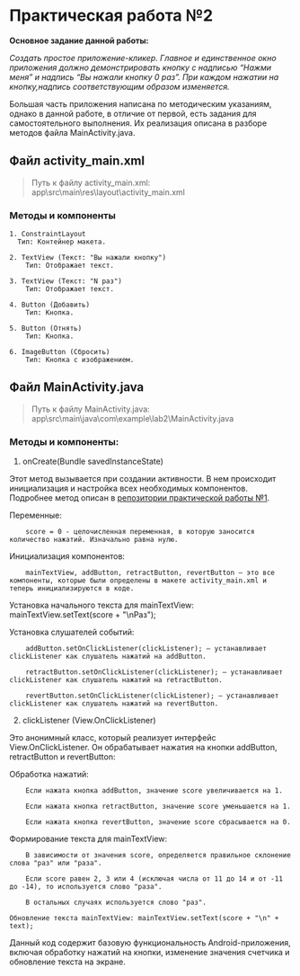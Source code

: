 # Практическая работа №2

**Основное задание данной работы:**

*Создать простое приложение-кликер. Главное и единственное окно приложения
должно демонстрировать кнопку с надписью “Нажми меня” и надпись “Вы нажали кнопку 0 раз”.
При каждом нажатии на кнопку,надпись соответствующим образом изменяется.*

Большая часть приложения написана по методическим указаниям, однако в данной работе, в отличие от первой, есть задания для самостоятельного выполнения. Их реализация описана в разборе методов файла MainActivity.java.

## Файл activity_main.xml

> Путь к файлу activity_main.xml: app\src\main\res\layout\activity_main.xml

### Методы и компоненты

    1. ConstraintLayout
      Тип: Контейнер макета.

    2. TextView (Текст: "Вы нажали кнопку")
        Тип: Отображает текст.

    3. TextView (Текст: "N раз")
        Тип: Отображает текст.

    4. Button (Добавить)
        Тип: Кнопка.

    5. Button (Отнять)
        Тип: Кнопка.

    6. ImageButton (Сбросить)
        Тип: Кнопка с изображением.


## Файл MainActivity.java

> Путь к файлу MainActivity.java:  app\src\main\java\com\example\lab2\MainActivity.java

### Методы и компоненты:

1. onCreate(Bundle savedInstanceState)

Этот метод вызывается при создании активности.
В нем происходит инициализация и настройка всех необходимых компонентов.
Подробнее метод описан в <a href="https://github.com/SemkiPivo/java_android_lab1">репозитории практической работы №1</a>.

Переменные:

        score = 0 - целочисленная переменная, в которую заносится количество нажатий. Изначально равна нулю.

Инициализация компонентов:

        mainTextView, addButton, retractButton, revertButton — это все компоненты, которые были определены в макете activity_main.xml и теперь инициализируются в коде.

Установка начального текста для mainTextView: mainTextView.setText(score + "\nРаз");

Установка слушателей событий:

        addButton.setOnClickListener(clickListener); — устанавливает clickListener как слушатель нажатий на addButton.

        retractButton.setOnClickListener(clickListener); — устанавливает clickListener как слушатель нажатий на retractButton.

        revertButton.setOnClickListener(clickListener); — устанавливает clickListener как слушатель нажатий на revertButton.

2. clickListener (View.OnClickListener)

Это анонимный класс, который реализует интерфейс View.OnClickListener.
Он обрабатывает нажатия на кнопки addButton, retractButton и revertButton:

Обработка нажатий:

        Если нажата кнопка addButton, значение score увеличивается на 1.

        Если нажата кнопка retractButton, значение score уменьшается на 1.

        Если нажата кнопка revertButton, значение score сбрасывается на 0.

Формирование текста для mainTextView:

        В зависимости от значения score, определяется правильное склонение слова "раз" или "раза".

        Если score равен 2, 3 или 4 (исключая числа от 11 до 14 и от -11 до -14), то используется слово "раза".

        В остальных случаях используется слово "раз".

    Обновление текста mainTextView: mainTextView.setText(score + "\n" + text);

Данный код содержит базовую функциональность Android-приложения,
включая обработку нажатий на кнопки, изменение значения счетчика и обновление текста на экране.
